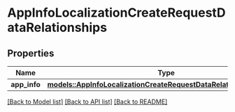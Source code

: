 # AppInfoLocalizationCreateRequestDataRelationships

## Properties

Name | Type | Description | Notes
------------ | ------------- | ------------- | -------------
**app_info** | [**models::AppInfoLocalizationCreateRequestDataRelationshipsAppInfo**](AppInfoLocalizationCreateRequest_data_relationships_appInfo.md) |  | 

[[Back to Model list]](../README.md#documentation-for-models) [[Back to API list]](../README.md#documentation-for-api-endpoints) [[Back to README]](../README.md)


